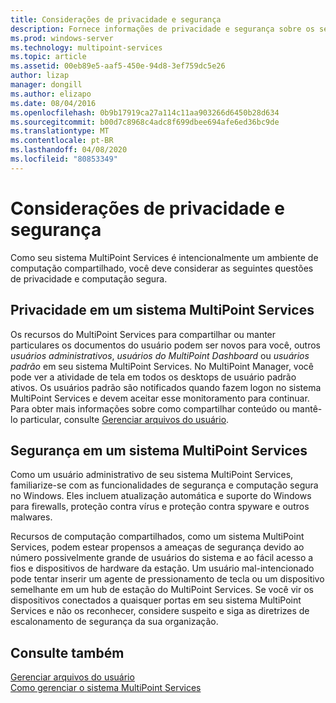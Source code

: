 ```yaml
---
title: Considerações de privacidade e segurança
description: Fornece informações de privacidade e segurança sobre os serviços do MultiPoint
ms.prod: windows-server
ms.technology: multipoint-services
ms.topic: article
ms.assetid: 00eb89e5-aaf5-450e-94d8-3ef759dc5e26
author: lizap
manager: dongill
ms.author: elizapo
ms.date: 08/04/2016
ms.openlocfilehash: 0b9b17919ca27a114c11aa903266d6450b28d634
ms.sourcegitcommit: b00d7c8968c4adc8f699dbee694afe6ed36bc9de
ms.translationtype: MT
ms.contentlocale: pt-BR
ms.lasthandoff: 04/08/2020
ms.locfileid: "80853349"
---
```

# <a name="privacy-and-security-considerations"></a>Considerações de privacidade e segurança
Como seu sistema MultiPoint Services é intencionalmente um ambiente de computação compartilhado, você deve considerar as seguintes questões de privacidade e computação segura.  
  
## <a name="privacy-in-a-multipoint-services-system"></a>Privacidade em um sistema MultiPoint Services  
Os recursos do MultiPoint Services para compartilhar ou manter particulares os documentos do usuário podem ser novos para você, outros *usuários administrativos*, *usuários do MultiPoint Dashboard* ou *usuários padrão* em seu sistema MultiPoint Services. No MultiPoint Manager, você pode ver a atividade de tela em todos os desktops de usuário padrão ativos. Os usuários padrão são notificados quando fazem logon no sistema MultiPoint Services e devem aceitar esse monitoramento para continuar. Para obter mais informações sobre como compartilhar conteúdo ou mantê-lo particular, consulte [Gerenciar arquivos do usuário](Manage-User-Files.md).  
  
## <a name="security-in-a-multipoint-services-system"></a>Segurança em um sistema MultiPoint Services  
Como um usuário administrativo de seu sistema MultiPoint Services, familiarize-se com as funcionalidades de segurança e computação segura no Windows. Eles incluem atualização automática e suporte do Windows para firewalls, proteção contra vírus e proteção contra spyware e outros malwares.   
  
Recursos de computação compartilhados, como um sistema MultiPoint Services, podem estear propensos a ameaças de segurança devido ao número possivelmente grande de usuários do sistema e ao fácil acesso a fios e dispositivos de hardware da estação. Um usuário mal-intencionado pode tentar inserir um agente de pressionamento de tecla ou um dispositivo semelhante em um hub de estação do MultiPoint Services. Se você vir os dispositivos conectados a quaisquer portas em seu sistema MultiPoint Services e não os reconhecer, considere suspeito e siga as diretrizes de escalonamento de segurança da sua organização.  
  
## <a name="see-also"></a>Consulte também  
[Gerenciar arquivos do usuário](Manage-User-Files.md)  
[Como gerenciar o sistema MultiPoint Services](Managing-Your-MultiPoint-Services-System.md)